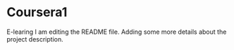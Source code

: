 # Coursera1
E-learing
I am editing the README file. Adding some more details about the project description.
